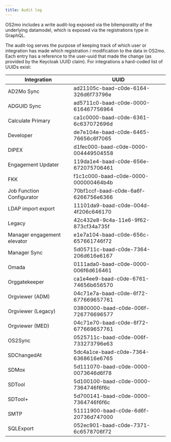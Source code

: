 ```yaml
---
title: Audit log
---
```


OS2mo includes a write audit-log exposed via the bitemporality of the
underlying datamodel, which is exposed via the registrations type in
GraphQL.

The audit-log serves the purpose of keeping track of which user or
integration has made which registration / modification to the data in
OS2mo. Each entry has a reference to the user-uuid that made the change
(as provided by the Keycloak UUID claim). For integrations a hard-coded
list of UUIDs exist:

| Integration                 | UUID                                 |
|-----------------------------|--------------------------------------|
| AD2Mo Sync                  | ad21105c-baad-c0de-6164-326d6f73796e |
| ADGUID Sync                 | ad5711c0-baad-c0de-0000-616467756964 |
| Calculate Primary           | ca1c0000-baad-c0de-6361-6c637072696d |
| Developer                   | de7e104e-baad-c0de-6465-76656c6f7065 |
| DIPEX                       | d1fec000-baad-c0de-0000-004449504558 |
| Engagement Updater          | 119da1e4-baad-c0de-656e-672075706461 |
| FKK                         | f1c1c000-baad-c0de-0000-000000464b4b |
| Job Function Configurator   | 70bf1ccf-baad-c0de-6a6f-6266756e6366 |
| LDAP import export          | 11101da9-baad-c0de-004d-4f206c646170 |
| Legacy                      | 42c432e8-9c4a-11e6-9f62-873cf34a735f |
| Manager engagement elevator | e1e7a104-baad-c0de-656c-657661746f72 |
| Manager Sync                | 5d05711c-baad-c0de-7364-206d616e6167 |
| Omada                       | 0111ada0-baad-c0de-0000-006f6d616461 |
| Orggatekeeper               | ca1e4ee9-baad-c0de-6761-74656b656570 |
| Orgviewer (ADM)             | 04c71e7a-baad-c0de-6f72-677669657761 |
| Orgviewer (Legacy)          | 03800000-baad-c0de-006f-726776696577 |
| Orgviewer (MED)             | 04c71e70-baad-c0de-6f72-677669657761 |
| OS2Sync                     | 0525711c-baad-c0de-006f-733273796e63 |
| SDChangedAt                 | 5dc4a1ce-baad-c0de-7364-6368616e6765 |
| SDMox                       | 5d111070-baad-c0de-0000-0073646d6f78 |
| SDTool                      | 5d100100-baad-c0de-0000-7364746f6f6c |
| SDTool+                     | 5d700141-baad-c0de-0000-7364746f6f6c |
| SMTP                        | 51111900-baad-c0de-6d6f-20736d747000 |
| SQLExport                   | 052ec901-baad-c0de-7371-6c6578706f72 |
